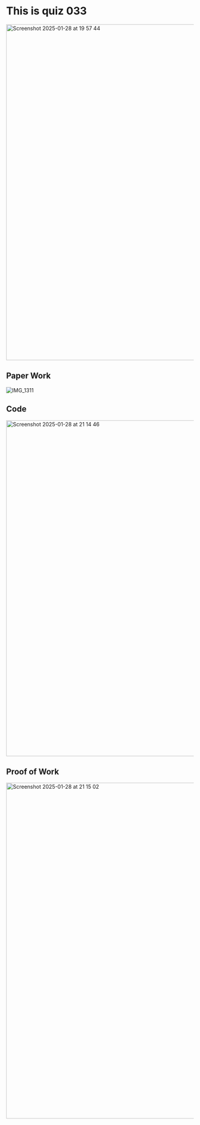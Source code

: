 # This is quiz 033
<img width="900" alt="Screenshot 2025-01-28 at 19 57 44" src="https://github.com/user-attachments/assets/070d53d0-7f27-48b2-935a-707b17270b9e" />

## Paper Work
![IMG_1311](https://github.com/user-attachments/assets/061e7853-891a-43c6-b8e0-abbd98b84a78)


## Code
<img width="900" alt="Screenshot 2025-01-28 at 21 14 46" src="https://github.com/user-attachments/assets/3c1721d5-1442-4adb-a445-4479760769ba" />

## Proof of Work
<img width="900" alt="Screenshot 2025-01-28 at 21 15 02" src="https://github.com/user-attachments/assets/410f8cd6-6a19-4846-aa3c-3b0e26fb600e" />
